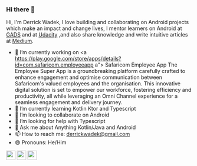 ### Hi there 👋

 <p>Hi, I'm Derrick Wadek, I love building and collaborating on Android projects which make an impact and change lives, I mentor learners on Android at <a href="https://www.opportunitiesforafricans.com/the-google-africa-developer-scholarship/">GADS</a> and at <a href="https://www.udacity.com">Udacity</a> ,and also share knowledge and write intuitive articles at <a href="https://medium.com">Medium</a>.</p>

- 🔭 I’m currently working on <a https://play.google.com/store/apps/details?id=com.safaricom.employeeapp a"> Safaricom Employee App</a> The Employee Super App is a groundbreaking platform carefully crafted to enhance engagement and optimise communication between Safaricom's valued employees and the organisation. This innovative digital solution is set to empower our workforce, fostering efficiency and productivity, all while leveraging an Omni Channel experience for a seamless engagement and delivery journey.
- 🌱 I’m currently learning Kotlin Ktor and Typescript
- 👯 I’m looking to collaborate on Android
- 🤔 I’m looking for help with Typescript
- 💬 Ask me about Anything Kotlin/Java and Android
- 📫 How to reach me: derrickwadek@gmail.com
- 😄 Pronouns: He/Him

 <p><a href="https://twitter.com/derrickwadek"><img src="https://img.shields.io/badge/twitter-%231DA1F2.svg?&style=for-the-badge&logo=twitter&logoColor=white" height=25></a> <a href="https://www.linkedin.com/in/derrick-wadek-166a889b/"><img src="https://img.shields.io/badge/linkedin-%230077B5.svg?&style=for-the-badge&logo=linkedin&logoColor=white" height=25></a> <a href="https://medium.com/@derrickwadek"><img src="https://img.shields.io/badge/medium-%2312100E.svg?&style=for-the-badge&logo=medium&logoColor=white" height=25></a> <a href="https://www.upwork.com/freelancers/~015e9b9ed2261dd5f7?viewMode=1"><img src="https://www.upwork.com/home/></a></p>

